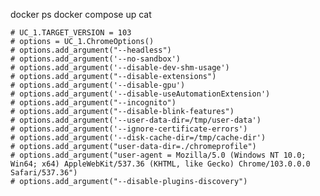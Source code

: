 docker ps
docker compose up
cat

    # UC_1.TARGET_VERSION = 103
    # options = UC_1.ChromeOptions()
    # options.add_argument("--headless")
    # options.add_argument('--no-sandbox')
    # options.add_argument('--disable-dev-shm-usage')
    # options.add_argument("--disable-extensions")
    # options.add_argument('--disable-gpu')
    # options.add_argument('--disable-useAutomationExtension')
    # options.add_argument("--incognito")
    # options.add_argument("--disable-blink-features")
    # options.add_argument('--user-data-dir=/tmp/user-data')
    # options.add_argument('--ignore-certificate-errors')
    # options.add_argument('--disk-cache-dir=/tmp/cache-dir')
    # options.add_argument("user-data-dir=./chromeprofile")
    # options.add_argument("user-agent = Mozilla/5.0 (Windows NT 10.0; Win64; x64) AppleWebKit/537.36 (KHTML, like Gecko) Chrome/103.0.0.0 Safari/537.36")
    # options.add_argument("--disable-plugins-discovery")
